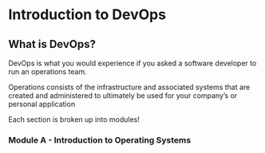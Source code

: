 # Introduction to DevOps 

## What is DevOps?

DevOps is what you would experience if you asked a software developer to
run an operations team.

Operations consists of the infrastructure and associated systems that are created and administered 
to ultimately be used for your company’s or personal application

Each section is broken up into modules!

### Module A - Introduction to Operating Systems 
